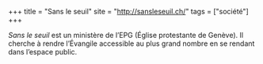 +++
title = "Sans le seuil"
site = "http://sansleseuil.ch/"
tags = ["société"]
+++

*Sans le seuil* est un ministère de l’EPG (Église protestante de Genève). Il cherche à rendre l’Évangile accessible au plus grand nombre en se rendant dans l’espace public.
